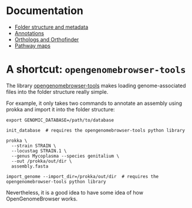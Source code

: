 <link rel="shortcut icon" type="image/svg+xml" href="/opengenomebrowser/favicon.svg">

# Documentation

- [Folder structure and metadata](folder_structure_and_metadata.md)
- [Annotations](annotations.md)
- [Orthologs and Orthofinder](orthologs.md)
- [Pathway maps](pathway-maps.md)

# A shortcut: `opengenomebrowser-tools`

The library [opengenomebrowser-tools](https://github.com/opengenomebrowser/opengenomebrowser-tools) makes loading genome-associated files into the
folder structure really simple.

For example, it only takes two commands to annotate an assembly using prokka and import it into the folder structure:

```shell
export GENOMIC_DATABASE=/path/to/database

init_database  # requires the opengenomebrowser-tools python library

prokka \
  --strain STRAIN \ 
  --locustag STRAIN.1 \
  --genus Mycoplasma --species genitalium \
  --out /prokka/out/dir \
  assembly.fasta

import_genome --import_dir=/prokka/out/dir  # requires the opengenomebrowser-tools python library
```

Nevertheless, it is a good idea to have some idea of how OpenGenomeBrowser works.

